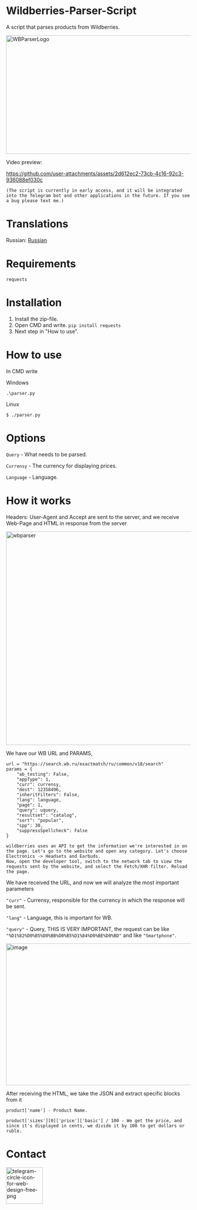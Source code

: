 # Wildberries-Parser-Script
A script that parses products from Wildberries.

<img width="1291" height="324" alt="WBParserLogo" src="https://github.com/user-attachments/assets/3166033a-97fd-49f1-a038-047c59634ba1" />

Video preview:

https://github.com/user-attachments/assets/2d612ec2-73cb-4c16-92c3-936088ef030c

```(The script is currently in early access, and it will be integrated into the Telegram bot and other applications in the future. If you see a bug please text me.)```

# Translations

Russian: [Russian]()

# Requirements 
```
requests
```

# Installation

1. Install the zip-file.
2. Open CMD and write.
```pip install requests```
3. Next step in "How to use".

# How to use

In CMD write 

Windows

```
.\parser.py
```

Linux

```
$ ./parser.py
```

# Options

```Query``` - What needs to be parsed.

```Currensy``` - The currency for displaying prices.

```Language``` - Language.

# How it works

Headers: User-Agent and Accept are sent to the server, and we receive Web-Page and HTML in response from the server

<img width="1482" height="583" alt="wbparser" src="https://github.com/user-attachments/assets/e95e2cc4-d6da-4bcb-90b8-92f991931ca7" />

We have our WB URL and PARAMS,

```
url = "https://search.wb.ru/exactmatch/ru/common/v18/search" 
params = {
    "ab_testing": False,
    "appType": 1,
    "curr": currensy,
    "dest": 12358496,
    "inheritFilters": False,
    "lang": language,
    "page": 1,
    "query": uquery,
    "resultset": "catalog",
    "sort": "popular",
    "spp": 30,
    "suppressSpellcheck": False
}
```
```
wildberries uses an API to get the information we're interested in on the page. Let's go to the website and open any category. Let's choose Electronics -> Headsets and Earbuds.
Now, open the developer tool, switch to the network tab to view the requests sent by the website, and select the Fetch/XHR filter. Reload the page.
```

We have received the URL, and now we will analyze the most important parameters

```"curr"``` - Currensy, responsible for the currency in which the response will be sent.

```"lang"``` - Language, this is important for WB.

```"query"``` - Query, THIS IS VERY IMPORTANT, the request can be like ```"%D1%82%D0%B5%D0%BB%D0%B5%D1%84%D0%BE%D0%BD"``` and like ```"Smartphone"```.


<img width="727" height="387" alt="image" src="https://github.com/user-attachments/assets/5004887c-aefa-4149-9805-04cd17fa5b2a" />

After receiving the HTML, we take the JSON and extract specific blocks from it

```
product['name'] - Product Name.

product['sizes'][0]['price']['basic'] / 100 - We get the price, and since it's displayed in cents, we divide it by 100 to get dollars or ruble.
```

# Contact

[<img width="100" height="100" alt="telegram-circle-icon-for-web-design-free-png" src="https://github.com/user-attachments/assets/1e4c0cb3-a856-417b-86d1-29354b2d92a8" />](https://t.me/Girlanda228)
